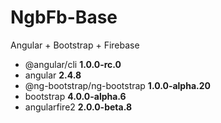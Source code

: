 # NgbFb-Base

Angular + Bootstrap + Firebase

- @angular/cli **1.0.0-rc.0**
- angular **2.4.8**
- @ng-bootstrap/ng-bootstrap **1.0.0-alpha.20**
- bootstrap **4.0.0-alpha.6**
- angularfire2 **2.0.0-beta.8**